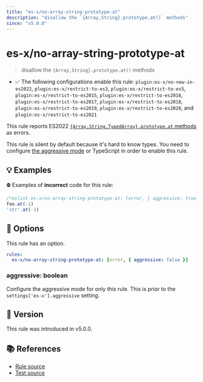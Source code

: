 ```yaml
---
title: "es-x/no-array-string-prototype-at"
description: "disallow the `{Array,String}.prototype.at()` methods"
since: "v5.0.0"
---
```


# es-x/no-array-string-prototype-at
> disallow the `{Array,String}.prototype.at()` methods

- ✅ The following configurations enable this rule: `plugin:es-x/no-new-in-es2022`, `plugin:es-x/restrict-to-es3`, `plugin:es-x/restrict-to-es5`, `plugin:es-x/restrict-to-es2015`, `plugin:es-x/restrict-to-es2016`, `plugin:es-x/restrict-to-es2017`, `plugin:es-x/restrict-to-es2018`, `plugin:es-x/restrict-to-es2019`, `plugin:es-x/restrict-to-es2020`, and `plugin:es-x/restrict-to-es2021`

This rule reports ES2022 [`{Array,String,TypedArray}.prototype.at` methods](https://github.com/tc39/proposal-relative-indexing-method) as errors.

This rule is silent by default because it's hard to know types. You need to configure [the aggressive mode](../#the-aggressive-mode) or TypeScript in order to enable this rule.

## 💡 Examples

⛔ Examples of **incorrect** code for this rule:

<eslint-playground type="bad">

```js
/*eslint es-x/no-array-string-prototype-at: [error, { aggressive: true }] */
foo.at(-1)
'str'.at(-1)
```

</eslint-playground>

## 🔧 Options

This rule has an option.

```yml
rules:
  es-x/no-array-string-prototype-at: [error, { aggressive: false }]
```

### aggressive: boolean

Configure the aggressive mode for only this rule.
This is prior to the `settings['es-x'].aggressive` setting.

## 🚀 Version

This rule was introduced in v5.0.0.

## 📚 References

- [Rule source](https://github.com/eslint-community/eslint-plugin-es-x/blob/master/lib/rules/no-array-string-prototype-at.js)
- [Test source](https://github.com/eslint-community/eslint-plugin-es-x/blob/master/tests/lib/rules/no-array-string-prototype-at.js)
